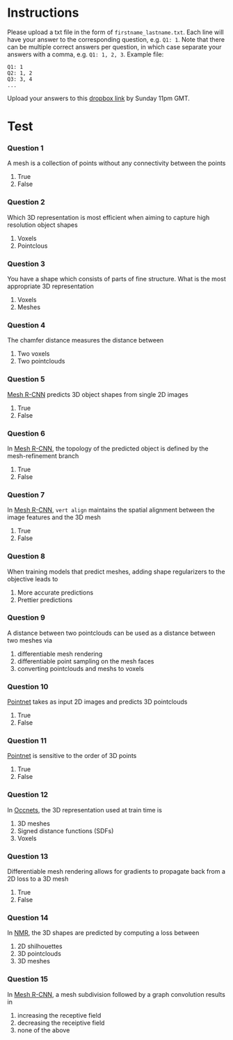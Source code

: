 # Instructions
Please upload a txt file in the form of `firstname_lastname.txt`. Each line will have your answer to the corresponding question, e.g. `Q1: 1`. Note that there can be multiple correct answers per question, in which case separate your answers with a comma, e.g. `Q1: 1, 2, 3`. Example file:
```
Q1: 1
Q2: 1, 2
Q3: 3, 4
...
```
Upload your answers to this [dropbox link][dropbox] by Sunday 11pm GMT. 

# Test
### Question 1
A mesh is a collection of points without any connectivity between the points
  1. True
  2. False 

### Question 2
Which 3D representation is most efficient when aiming to capture high resolution object shapes
  1. Voxels
  2. Pointclous 

### Question 3
You have a shape which consists of parts of fine structure. What is the most appropriate 3D representation 
  1. Voxels
  2. Meshes

### Question 4
The chamfer distance measures the distance between
  1. Two voxels
  2. Two pointclouds

### Question 5
[Mesh R-CNN][meshrcnn] predicts 3D object shapes from single 2D images
  1. True
  2. False

### Question 6
In [Mesh R-CNN][meshrcnn], the topology of the predicted object is defined by the mesh-refinement branch
  1. True
  2. False

### Question 7
In [Mesh R-CNN][meshrcnn], `vert align` maintains the spatial alignment between the image features and the 3D mesh
  1. True
  2. False

### Question 8
When training models that predict meshes, adding shape regularizers to the objective leads to 
  1. More accurate predictions
  2. Prettier predictions

### Question 9
A distance between two pointclouds can be used as a distance between two meshes via
  1. differentiable mesh rendering
  2. differentiable point sampling on the mesh faces
  3. converting pointclouds and meshs to voxels

### Question 10
[Pointnet][pointnet] takes as input 2D images and predicts 3D pointclouds
  1. True
  2. False

### Question 11
[Pointnet][pointnet] is sensitive to the order of 3D points 
  1. True
  2. False

### Question 12
In [Occnets][occnet], the 3D representation used at train time is
  1. 3D meshes
  2. Signed distance functions (SDFs)
  3. Voxels

### Question 13
Differentiable mesh rendering allows for gradients to propagate back from a 2D loss to a 3D mesh
  1. True
  2. False

### Question 14
In [NMR][nmr], the 3D shapes are predicted by computing a loss between
  1. 2D shilhouettes
  2. 3D pointclouds
  3. 3D meshes

### Question 15
In [Mesh R-CNN][meshrcnn], a mesh subdivision followed by a graph convolution results in 
  1. increasing the receptive field
  2. decreasing the receiptive field
  3. none of the above


[dropbox]: TODO
[nmr]: https://arxiv.org/abs/1711.07566
[meshrcnn]: https://arxiv.org/abs/1906.02739
[r2n2]: https://arxiv.org/abs/1604.00449
[occnet]: https://arxiv.org/abs/1812.03828
[synsin]: https://arxiv.org/abs/1912.08804
[psg]: https://arxiv.org/abs/1612.00603
[pointnet]: https://arxiv.org/abs/1612.00593


